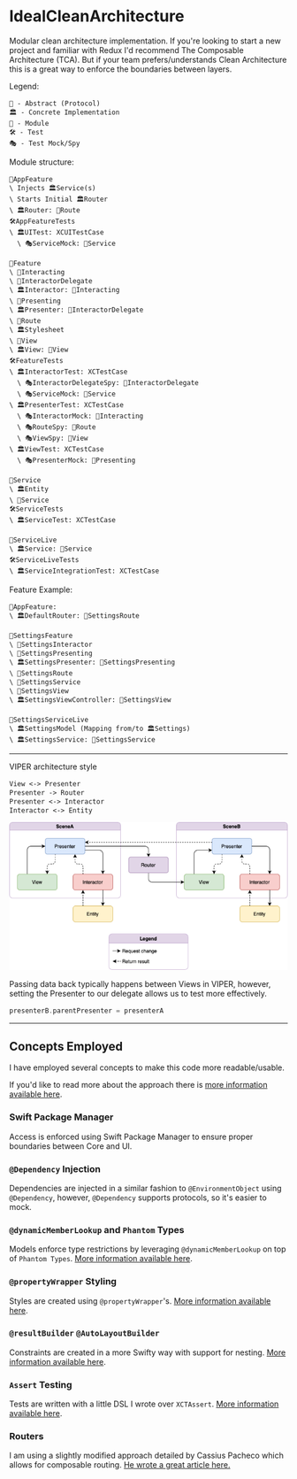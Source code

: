 # IdealCleanArchitecture

Modular clean architecture implementation. If you're looking to start a new project and familiar with Redux I'd recommend The Composable Architecture (TCA). But if your team prefers/understands Clean Architecture this is a great way to enforce the boundaries between layers.

Legend:
```
💭 - Abstract (Protocol)
🏛️ - Concrete Implementation
🧰 - Module
🛠️ - Test
🎭 - Test Mock/Spy
```

Module structure:
```
🧰AppFeature
\ Injects 🏛️Service(s)
\ Starts Initial 🏛️Router
\ 🏛️Router: 💭Route
🛠️AppFeatureTests
\ 🏛️UITest: XCUITestCase
  \ 🎭ServiceMock: 💭Service

🧰Feature
\ 💭Interacting
\ 💭InteractorDelegate
\ 🏛️Interactor: 💭Interacting
\ 💭Presenting
\ 🏛️Presenter: 💭InteractorDelegate
\ 💭Route
\ 🏛️Stylesheet
\ 💭View
\ 🏛️View: 💭View
🛠️FeatureTests
\ 🏛️InteractorTest: XCTestCase
  \ 🎭InteractorDelegateSpy: 💭InteractorDelegate
  \ 🎭ServiceMock: 💭Service
\ 🏛️PresenterTest: XCTestCase
  \ 🎭InteractorMock: 💭Interacting
  \ 🎭RouteSpy: 💭Route
  \ 🎭ViewSpy: 💭View
\ 🏛️ViewTest: XCTestCase
  \ 🎭PresenterMock: 💭Presenting
  
🧰Service
\ 🏛️Entity
\ 💭Service
🛠️ServiceTests
\ 🏛️ServiceTest: XCTestCase

🧰ServiceLive
\ 🏛️Service: 💭Service
🛠️ServiceLiveTests
\ 🏛️ServiceIntegrationTest: XCTestCase
```

Feature Example:
```
🧰AppFeature:
\ 🏛️DefaultRouter: 💭SettingsRoute

🧰SettingsFeature
\ 💭SettingsInteractor
\ 💭SettingsPresenting
\ 🏛️SettingsPresenter: 💭SettingsPresenting
\ 💭SettingsRoute
\ 💭SettingsService
\ 💭SettingsView
\ 🏛️SettingsViewController: 💭SettingsView

🧰SettingsServiceLive
\ 🏛️SettingsModel (Mapping from/to 🏛️Settings)
\ 🏛️SettingsService: 💭SettingsService
```

---

VIPER architecture style
```
View <-> Presenter
Presenter -> Router
Presenter <-> Interactor
Interactor <-> Entity
```
![VIPER](viper.png)

Passing data back typically happens between Views in VIPER, however, setting the Presenter to our delegate allows us to test more effectively.

```swift
presenterB.parentPresenter = presenterA
```

---

## Concepts Employed

I have employed several concepts to make this code more readable/usable.

If you'd like to read more about the approach there is [more information available here](https://medium.com/@cjnevin/modular-viper-architecture-9a7cdb7475f8).

### Swift Package Manager

Access is enforced using Swift Package Manager to ensure proper boundaries between Core and UI.

### `@Dependency` Injection

Dependencies are injected in a similar fashion to `@EnvironmentObject` using `@Dependency`, however, `@Dependency` supports protocols, so it's easier to mock.

### `@dynamicMemberLookup` and `Phantom` Types

Models enforce type restrictions by leveraging `@dynamicMemberLookup` on top of `Phantom Types`. [More information available here](https://levelup.gitconnected.com/expressible-dynamic-phantom-types-513091b63f04).

### `@propertyWrapper` Styling

Styles are created using `@propertyWrapper`'s. [More information available here](https://medium.com/@cjnevin/view-styling-with-propertywrapper-92d8476e96a7).

### `@resultBuilder` `@AutoLayoutBuilder`

Constraints are created in a more Swifty way with support for nesting. [More information available here](https://betterprogramming.pub/autolayoutbuilder-294badac5015).

### `Assert` Testing

Tests are written with a little DSL I wrote over `XCTAssert`. [More information available here](https://betterprogramming.pub/assert-my-wrapper-framework-around-xctest-7d6bea2d05f9).

### Routers

I am using a slightly modified approach detailed by Cassius Pacheco which allows for composable routing. [He wrote a great article here.](https://cassiuspacheco.com/clean-simple-and-composable-routing-for-ios-apps)
